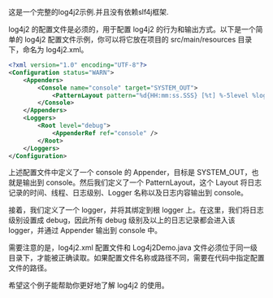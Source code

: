 这是一个完整的log4j2示例.并且没有依赖slf4j框架. 


log4j2 的配置文件是必须的，用于配置 log4j2 的行为和输出方式。以下是一个简单的 log4j2 配置文件示例，你可以将它放在项目的 src/main/resources 目录下，命名为 log4j2.xml。

```xml
<?xml version="1.0" encoding="UTF-8"?>
<Configuration status="WARN">
    <Appenders>
        <Console name="console" target="SYSTEM_OUT">
            <PatternLayout pattern="%d{HH:mm:ss.SSS} [%t] %-5level %logger{36} - %msg%n" />
        </Console>
    </Appenders>
    <Loggers>
        <Root level="debug">
            <AppenderRef ref="console" />
        </Root>
    </Loggers>
</Configuration>
```


上述配置文件中定义了一个 console 的 Appender，目标是 SYSTEM_OUT，也就是输出到 console。然后我们定义了一个 PatternLayout，这个 Layout 将日志记录的时间、线程、日志级别、Logger 名称以及日志内容输出到 console。

接着，我们定义了一个 logger，并将其绑定到根 logger 上。在这里，我们将日志级别设置成 debug，因此所有 debug 级别及以上的日志记录都会进入该 logger，并通过 Appender 输出到 console 中。

需要注意的是，log4j2.xml 配置文件和 Log4j2Demo.java 文件必须位于同一级目录下，才能被正确读取。如果配置文件名称或路径不同，需要在代码中指定配置文件的路径。

希望这个例子能帮助你更好地了解 log4j2 的使用。
